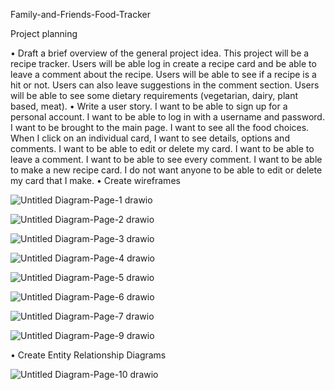 Family-and-Friends-Food-Tracker

Project planning 

•	Draft a brief overview of the general project idea.
This project will be a recipe tracker. 
Users will be able log in create a recipe card and be able to leave a comment about the recipe. 
Users will be able to see if a recipe is a hit or not. 
Users can also leave suggestions in the comment section. 
Users will be able to see some dietary requirements (vegetarian, dairy, plant based, meat).
•	Write a user story.
I want to be able to sign up for a personal account. 
I want to be able to log in with a username and password. 
I want to be brought to the main page. 
I want to see all the food choices.  
When I click on an individual card, I want to see details, options and comments. 
I want to be able to edit or delete my card. 
I want to be able to leave a comment. 
I want to be able to see every comment. 
I want to be able to make a new recipe card. 
I do not want anyone to be able to edit or delete my card that I make.
•	Create wireframes

![Untitled Diagram-Page-1 drawio](https://user-images.githubusercontent.com/112329390/194783389-96666126-5b0a-4272-8e36-96ac18851d57.png)

![Untitled Diagram-Page-2 drawio](https://user-images.githubusercontent.com/112329390/194783396-3ce57429-964c-4087-8f54-7ecc0ca1e885.png)

![Untitled Diagram-Page-3 drawio](https://user-images.githubusercontent.com/112329390/194783398-dbc67a23-6942-4ff6-863a-9bf014404859.png)

![Untitled Diagram-Page-4 drawio](https://user-images.githubusercontent.com/112329390/194783410-0b3e2477-c3c3-4964-9d12-d4d5b7f79a8f.png)

![Untitled Diagram-Page-5 drawio](https://user-images.githubusercontent.com/112329390/194783428-4e5fc8e4-4e97-401c-b200-aedceaf2b07a.png)

![Untitled Diagram-Page-6 drawio](https://user-images.githubusercontent.com/112329390/194783433-6527baae-b7b3-49b3-8a23-965de599f269.png)

![Untitled Diagram-Page-7 drawio](https://user-images.githubusercontent.com/112329390/194783446-da0c8375-e24e-4d99-9610-79122512b3b5.png)

![Untitled Diagram-Page-9 drawio](https://user-images.githubusercontent.com/112329390/194783453-a2e12453-746f-44f2-ad3f-98e2421aa2ef.png)




•	Create Entity Relationship Diagrams

![Untitled Diagram-Page-10 drawio](https://user-images.githubusercontent.com/112329390/194784834-c7272344-b2b2-49ee-b454-2f8516fa761b.png)
